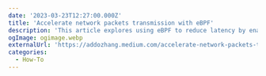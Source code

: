 ```yaml
---
date: '2023-03-23T12:27:00.000Z'
title: 'Accelerate network packets transmission with eBPF'
description: 'This article explores using eBPF to reduce latency by enabling direct data transmission between two sockets in the same kernel space, bypassing the kernel protocol stack for quicker packet delivery'
ogImage: ogimage.webp
externalUrl: 'https://addozhang.medium.com/accelerate-network-packets-transmission-with-ebpf-cec744c6b8b5'
categories:
  - How-To
---
```

